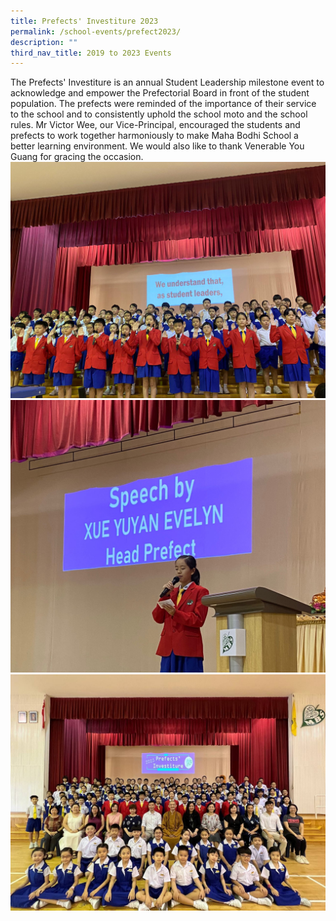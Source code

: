 ```yaml
---
title: Prefects' Investiture 2023
permalink: /school-events/prefect2023/
description: ""
third_nav_title: 2019 to 2023 Events
---
```

The Prefects' Investiture is an annual Student Leadership milestone event to acknowledge and empower the Prefectorial Board in front of the student population. The prefects were reminded of the importance of their service to the school and to consistently uphold the school moto and the school rules. Mr Victor Wee, our Vice-Principal, encouraged the students and prefects to work together harmoniously to make Maha Bodhi School a better learning environment. We would also like to thank Venerable You Guang for gracing the occasion.![](/images/Head%20Prefect%201.jpeg)![](/images/Head%20Prefect%202.jpg)![](/images/Head%20Prefect%203.jpeg)